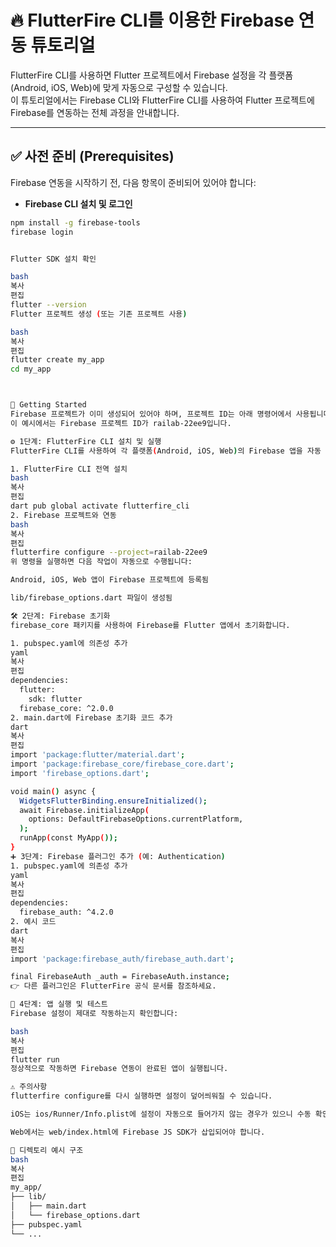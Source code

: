 # 🔥 FlutterFire CLI를 이용한 Firebase 연동 튜토리얼

FlutterFire CLI를 사용하면 Flutter 프로젝트에서 Firebase 설정을 각 플랫폼(Android, iOS, Web)에 맞게 자동으로 구성할 수 있습니다.  
이 튜토리얼에서는 Firebase CLI와 FlutterFire CLI를 사용하여 Flutter 프로젝트에 Firebase를 연동하는 전체 과정을 안내합니다.

---

## ✅ 사전 준비 (Prerequisites)

Firebase 연동을 시작하기 전, 다음 항목이 준비되어 있어야 합니다:

- **Firebase CLI 설치 및 로그인**

```bash
npm install -g firebase-tools
firebase login


Flutter SDK 설치 확인

bash
복사
편집
flutter --version
Flutter 프로젝트 생성 (또는 기존 프로젝트 사용)

bash
복사
편집
flutter create my_app
cd my_app



🚀 Getting Started
Firebase 프로젝트가 이미 생성되어 있어야 하며, 프로젝트 ID는 아래 명령어에서 사용됩니다.
이 예시에서는 Firebase 프로젝트 ID가 railab-22ee9입니다.

⚙️ 1단계: FlutterFire CLI 설치 및 실행
FlutterFire CLI를 사용하여 각 플랫폼(Android, iOS, Web)의 Firebase 앱을 자동 생성하고 설정 파일을 생성할 수 있습니다.

1. FlutterFire CLI 전역 설치
bash
복사
편집
dart pub global activate flutterfire_cli
2. Firebase 프로젝트와 연동
bash
복사
편집
flutterfire configure --project=railab-22ee9
위 명령을 실행하면 다음 작업이 자동으로 수행됩니다:

Android, iOS, Web 앱이 Firebase 프로젝트에 등록됨

lib/firebase_options.dart 파일이 생성됨

🛠️ 2단계: Firebase 초기화
firebase_core 패키지를 사용하여 Firebase를 Flutter 앱에서 초기화합니다.

1. pubspec.yaml에 의존성 추가
yaml
복사
편집
dependencies:
  flutter:
    sdk: flutter
  firebase_core: ^2.0.0
2. main.dart에 Firebase 초기화 코드 추가
dart
복사
편집
import 'package:flutter/material.dart';
import 'package:firebase_core/firebase_core.dart';
import 'firebase_options.dart';

void main() async {
  WidgetsFlutterBinding.ensureInitialized();
  await Firebase.initializeApp(
    options: DefaultFirebaseOptions.currentPlatform,
  );
  runApp(const MyApp());
}
➕ 3단계: Firebase 플러그인 추가 (예: Authentication)
1. pubspec.yaml에 의존성 추가
yaml
복사
편집
dependencies:
  firebase_auth: ^4.2.0
2. 예시 코드
dart
복사
편집
import 'package:firebase_auth/firebase_auth.dart';

final FirebaseAuth _auth = FirebaseAuth.instance;
👉 다른 플러그인은 FlutterFire 공식 문서를 참조하세요.

🧪 4단계: 앱 실행 및 테스트
Firebase 설정이 제대로 작동하는지 확인합니다:

bash
복사
편집
flutter run
정상적으로 작동하면 Firebase 연동이 완료된 앱이 실행됩니다.

⚠️ 주의사항
flutterfire configure를 다시 실행하면 설정이 덮어씌워질 수 있습니다.

iOS는 ios/Runner/Info.plist에 설정이 자동으로 들어가지 않는 경우가 있으니 수동 확인이 필요합니다.

Web에서는 web/index.html에 Firebase JS SDK가 삽입되어야 합니다.

📁 디렉토리 예시 구조
bash
복사
편집
my_app/
├── lib/
│   ├── main.dart
│   └── firebase_options.dart
├── pubspec.yaml
└── ...
